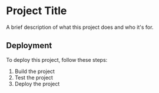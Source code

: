 # Project Title

A brief description of what this project does and who it's for.

## Deployment

To deploy this project, follow these steps:

1. Build the project
2. Test the project
3. Deploy the project
